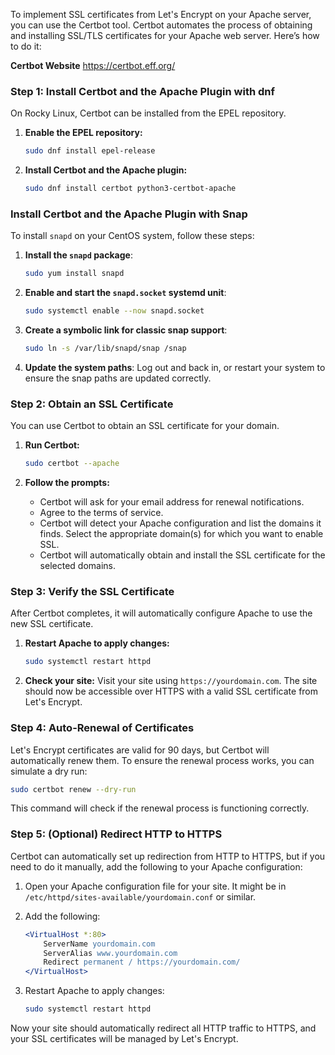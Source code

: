 To implement SSL certificates from Let's Encrypt on your Apache server, you can use the Certbot tool. Certbot automates the process of obtaining and installing SSL/TLS certificates for your Apache web server. Here’s how to do it:

**Certbot Website** https://certbot.eff.org/

### Step 1: Install Certbot and the Apache Plugin with dnf
On Rocky Linux, Certbot can be installed from the EPEL repository.

1. **Enable the EPEL repository:**
   ```bash
   sudo dnf install epel-release
   ```

2. **Install Certbot and the Apache plugin:**
   ```bash
   sudo dnf install certbot python3-certbot-apache
   ```
### Install Certbot and the Apache Plugin with Snap

To install `snapd` on your CentOS system, follow these steps:

1. **Install the `snapd` package**:
   ```bash
   sudo yum install snapd
   ```

2. **Enable and start the `snapd.socket` systemd unit**:
   ```bash
   sudo systemctl enable --now snapd.socket
   ```

3. **Create a symbolic link for classic snap support**:
   ```bash
   sudo ln -s /var/lib/snapd/snap /snap
   ```

4. **Update the system paths**: 
   Log out and back in, or restart your system to ensure the snap paths are updated correctly.











### Step 2: Obtain an SSL Certificate
You can use Certbot to obtain an SSL certificate for your domain.

1. **Run Certbot:**
   ```bash
   sudo certbot --apache
   ```

2. **Follow the prompts:**
   - Certbot will ask for your email address for renewal notifications.
   - Agree to the terms of service.
   - Certbot will detect your Apache configuration and list the domains it finds. Select the appropriate domain(s) for which you want to enable SSL.
   - Certbot will automatically obtain and install the SSL certificate for the selected domains.

### Step 3: Verify the SSL Certificate
After Certbot completes, it will automatically configure Apache to use the new SSL certificate. 

1. **Restart Apache to apply changes:**
   ```bash
   sudo systemctl restart httpd
   ```

2. **Check your site:**
   Visit your site using `https://yourdomain.com`. The site should now be accessible over HTTPS with a valid SSL certificate from Let's Encrypt.

### Step 4: Auto-Renewal of Certificates
Let's Encrypt certificates are valid for 90 days, but Certbot will automatically renew them. To ensure the renewal process works, you can simulate a dry run:

```bash
sudo certbot renew --dry-run
```

This command will check if the renewal process is functioning correctly.

### Step 5: (Optional) Redirect HTTP to HTTPS
Certbot can automatically set up redirection from HTTP to HTTPS, but if you need to do it manually, add the following to your Apache configuration:

1. Open your Apache configuration file for your site. It might be in `/etc/httpd/sites-available/yourdomain.conf` or similar.
2. Add the following:

   ```apache
   <VirtualHost *:80>
       ServerName yourdomain.com
       ServerAlias www.yourdomain.com
       Redirect permanent / https://yourdomain.com/
   </VirtualHost>
   ```

3. Restart Apache to apply changes:
   ```bash
   sudo systemctl restart httpd
   ```

Now your site should automatically redirect all HTTP traffic to HTTPS, and your SSL certificates will be managed by Let's Encrypt.
